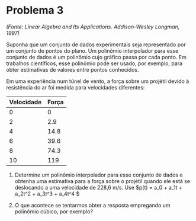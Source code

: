 # Problema 3
_(Fonte: Linear Algebra and Its Applications. Addison-Wesley Longman, 1997)_

Suponha que um conjunto de dados experimentais seja representado por um conjunto de pontos do plano.
Um polinômio interpolador para esse conjunto de dados é um polinômio cujo gráfico passa por cada ponto.
Em trabalhos científicos, esse polinômio pode ser usado, por exemplo, para obter estimativas de valores
entre pontos conhecidos.

Em uma experiência num túnel de vento, a força sobre um projétil devido à resistência do ar foi medida
para velocidades diferentes:

| Velocidade | Força |
| -- | --  | 
| 0 | 0 |
| 2 | 2.9 |
| 4 | 14.8 |
| 6 | 39.6 |
| 8 | 74.3 |
| 10 | 119 | 

1. Determine um polinômio interpolador para esse conjunto de dados e obtenha uma estimativa para a força
sobre o projétil quando ele está se deslocando a uma velocidade de 228,6 m/s. Use $p(t) = a_0 + a_1t + a_2t^2 + a_3t^3 + a_4t^4 $

2. O que acontece se tentarmos obter a resposta empregando um polinômio cúbico, por exemplo?
